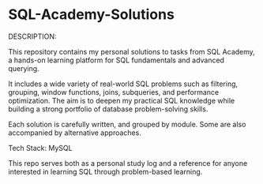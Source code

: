 # SQL-Academy-Solutions

DESCRIPTION:

This repository contains my personal solutions to tasks from SQL Academy, a hands-on learning platform for SQL fundamentals and advanced querying.

It includes a wide variety of real-world SQL problems such as filtering, grouping, window functions, joins, subqueries, and performance optimization. The aim is to deepen my practical SQL knowledge while building a strong portfolio of database problem-solving skills.

Each solution is carefully written, and grouped by module. Some are also accompanied by alternative approaches.

Tech Stack: MySQL

This repo serves both as a personal study log and a reference for anyone interested in learning SQL through problem-based learning.